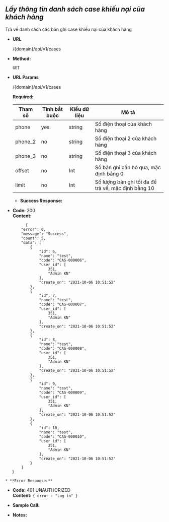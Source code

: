 ***Lấy thông tin danh sách case khiếu nại của khách hàng***
----
  Trả về danh sách các bản ghi case khiếu nại của khách hàng
* **URL**

   /{domain}/api/v1/cases

* **Method:**
  
  `GET` 
  
*  **URL Params**

   /{domain}/api/v1/cases

   **Required:**
 
    | Tham số  | Tính bắt buộc  | Kiểu dữ liệu  | Mô tả  |
    |---|---|---|---|
    | phone | yes  | string  | Số điện thoại của khách hàng  |
    | phone_2 | no  | string  | Số điện thoại 2 của khách hàng  |
    | phone_3 | no  | string  | Số điện thoại 3 của khách hàng  |
    | offset | no | Int | Số bản ghi cần bỏ qua, mặc định bằng 0 |
    | limit | no | Int | Số lượng bản ghi tối đa để trả về, mặc định bằng 10 |
    
    
   * **Success Response:**
  
  * **Code:** 200 <br />
    **Content:** 
   ```
            {
          "error": 0,
          "message": "Success",
          "count": 5,
          "data": [
              {
                  "id": 6,
                  "name": "test",
                  "code": "CAS-000006",
                  "user_id": [
                      351,
                      "Admin KN"
                  ],
                  "create_on": "2021-10-06 10:51:52"
              },
              {
                  "id": 7,
                  "name": "test",
                  "code": "CAS-000007",
                  "user_id": [
                      351,
                      "Admin KN"
                  ],
                  "create_on": "2021-10-06 10:51:52"
              },
              {
                  "id": 8,
                  "name": "test",
                  "code": "CAS-000008",
                  "user_id": [
                      351,
                      "Admin KN"
                  ],
                  "create_on": "2021-10-06 10:51:52"
              },
              {
                  "id": 9,
                  "name": "test",
                  "code": "CAS-000009",
                  "user_id": [
                      351,
                      "Admin KN"
                  ],
                  "create_on": "2021-10-06 10:51:52"
              },
              {
                  "id": 10,
                  "name": "test",
                  "code": "CAS-000010",
                  "user_id": [
                      351,
                      "Admin KN"
                  ],
                  "create_on": "2021-10-06 10:51:52"
              }
          ]
      }
   ```
   
    * **Error Response:**

  * **Code:** 401 UNAUTHORIZED <br />
    **Content:** `{ error : "Log in" }`


* **Sample Call:**



* **Notes:**
